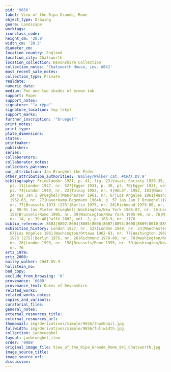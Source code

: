 ```yaml
---
pid: '9656'
label: View of the Ripa Grande, Rome
object_type: Drawing
genre: Landscape
worktags:
iconclass_code:
height_cm: '20.8'
width_cm: '28.3'
diameter_cm:
location_country: England
location_city: Chatsworth
location_collection: Devonshire Collection
collection_notes: 'Chatsworth House, inv. #841'
most_recent_sale_notes:
collection_type: Private
realdate:
numeric_date:
medium: Pen and two shades of brown ink
support: Paper
support_notes:
signature: '"a rÿpa"'
signature_location: top (sky)
support_marks:
further_inscription: '"bruegel"'
print_notes:
print_type:
plate_dimensions:
states:
printmaker:
publisher:
series:
collaborators:
collaborator_notes:
collectors_patrons:
our_attribution: Jan Brueghel the Elder
other_attribution_authorities: 'Bailey/Walker cat. #CHAT.DV.9'
bibliography: Friedländer 1921, p. 41, fig. 23|Vasari Society 1920-35, vol. 6 (1925),
  pl. 11|London 1927, nr. 527|Egger 1931, p. 38, pl. 70|Egger 1931, vol. 1 (2nd ed),
  pl. 74|London 1949, nr. 23|Tolnay 1952, nr. 4|HULST, 1952, 103|Münz 1961, nr. A.
  24 (as Jan I Brueghel)|Manchester 1961, nr. 67|Los Angeles 1961|Washington/Ottawa
  1962-63, nr. 77|Haverkamp-Begemann 1964b, p. 57 (as Jan I Brueghel)|Washington 1969-70,
  nr. 77|Brussels 1973 (275)|Berlin 1975, nr. 26|Richmond 1979-80, nr. 78|Winner 1985,
  p. 90-91 (as Pieter Brueghel)|Washington/New York 1986-87, nr. 26|London 1993, nr.
  158|Brussels/Rome 1995, nr. 39|Washington/New York 1995-96, nr. 76|Mielke 1996,
  nr. 14, p. 39-40|Jaffé 2002, vol. 2, p. 188-9, nr. 1178
biblio_reference: 8603|8892|8604|8605|8606|8607|8893|8608|8609|8610|8894|8895|8896|8611|8612|8897|8613|8614|8898|8615|8616
exhibition_history: London 1927, nr. 527|London 1949, nr. 23|Manchester 1961, nr.
  67|Los Angeles 1961|Washington/Ottawa 1962-63, nr. 77|Washington 1969-70, nr. 77|BRUSSELS
  1973 (275)|Berlin 1975, nr. 26|Richmond 1979-80, nr. 78|Washington/New York 1986-87,
  nr. 26|London 1993, nr. 158|Brussels/Rome 1995, nr. 39|Washington/New York 1995-96,
  nr. 76
ertz_1979:
ertz_2008:
bailey_walker: CHAT.DV.9
hollstein_no:
bad_copy:
exclude_from_browsing: '0'
provenance: '6689'
provenance_text: Dukes of Devonshire
related_works:
related_works_notes:
copies_and_variants:
curatorial_files:
general_notes:
external_resources_title:
external_resources_url:
thumbnail: img/derivatives/simple/9656/thumbnail.jpg
fullwidth: img/derivatives/simple/9656/fullwidth.jpg
collection: janbrueghel
layout: janbrueghel_item
order: '0988'
original_image_file: View_of_the_Ripa_Grande_Rome_841_Chatsworth.jpg
image_source_title:
image_source_url:
discussion:
---
```

